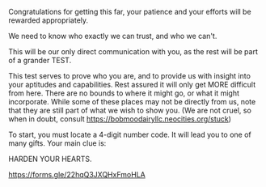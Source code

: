 Congratulations for getting this far, your patience and your efforts will be rewarded appropriately.

We need to know who exactly we can trust, and who we can't. 

This will be our only direct communication with you, as the rest will be part of a grander TEST. 

This test serves to prove who you are, and to provide us with insight into your aptitudes and capabilities. Rest assured it will only get MORE difficult from here. There are no bounds to where it might go, or what it might incorporate. While some of these places may not be directly from us, note that they are still part of what we wish to show you. (We are not cruel, so when in doubt, consult https://bobmoodairyllc.neocities.org/stuck)

To start, you must locate a 4-digit number code. It will lead you to one of many gifts. Your main clue is:

HARDEN YOUR HEARTS.

https://forms.gle/22hqQ3JXQHxFmoHLA
